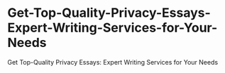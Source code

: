 # Get-Top-Quality-Privacy-Essays-Expert-Writing-Services-for-Your-Needs
Get Top-Quality Privacy Essays: Expert Writing Services for Your Needs
